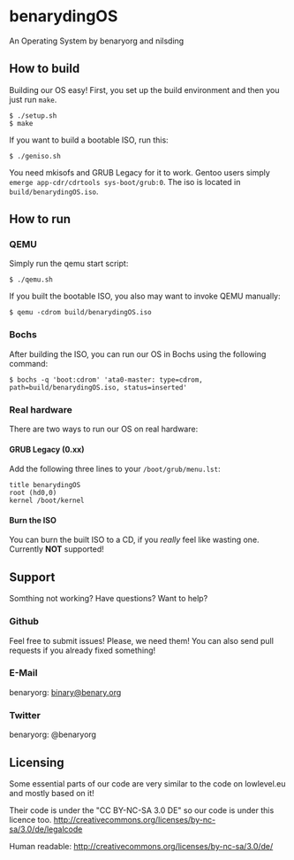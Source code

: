 # benarydingOS

An Operating System by benaryorg and nilsding

## How to build

Building our OS easy!  First, you set up the build environment and then you just run `make`.

    $ ./setup.sh
    $ make

If you want to build a bootable ISO, run this:

    $ ./geniso.sh

You need mkisofs and GRUB Legacy for it to work.  Gentoo users simply `emerge app-cdr/cdrtools sys-boot/grub:0`.
The iso is located in `build/benarydingOS.iso`.

## How to run

### QEMU

Simply run the qemu start script:

    $ ./qemu.sh

If you built the bootable ISO, you also may want to invoke QEMU manually:

    $ qemu -cdrom build/benarydingOS.iso

### Bochs

After building the ISO, you can run our OS in Bochs using the following command:

    $ bochs -q 'boot:cdrom' 'ata0-master: type=cdrom, path=build/benarydingOS.iso, status=inserted'

### Real hardware

There are two ways to run our OS on real hardware:

#### GRUB Legacy (0.xx)
Add the following three lines to your `/boot/grub/menu.lst`:

    title benarydingOS
    root (hd0,0)
    kernel /boot/kernel

#### Burn the ISO
You can burn the built ISO to a CD, if you _really_ feel like wasting one.  Currently **NOT** supported!

## Support

Somthing not working?  Have questions?  Want to help?

### Github

Feel free to submit issues! Please, we need them!
You can also send pull requests if you already fixed something!

### E-Mail

benaryorg: binary@benary.org

### Twitter

benaryorg: @benaryorg

## Licensing

Some essential parts of our code are very similar to the code on lowlevel.eu and mostly based on it!

Their code is under the "CC BY-NC-SA 3.0 DE" so our code is under this licence too.
http://creativecommons.org/licenses/by-nc-sa/3.0/de/legalcode

Human readable:
http://creativecommons.org/licenses/by-nc-sa/3.0/de/
